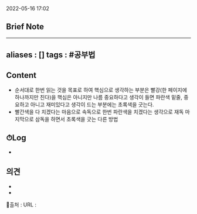 2022-05-16 17:02
## Brief Note
---
aliases : []
tags : #공부법 
---

## Content
- 순서대로 한번 읽는 것을 목표로 하여 핵심으로 생각하는 부분은 빨강(한 페이지에 하나까지만 친다)을 핵심은 아니지만 나름 중요하다고 생각이 들면 파란색 밑줄, 중요하고 아니고 재미있다고 생각이 드는 부분에는 초록색을 긋는다.
- 빨간색을 다 치겠다는 마음으로 속독으로 한번 파란색을 치겠다는 생각으로 재독 마지막으로 삼독을 하면서 초록색을 긋는 다른 방법

## ⏱Log
-

## 의견
-
- 

📙출처 :
URL :